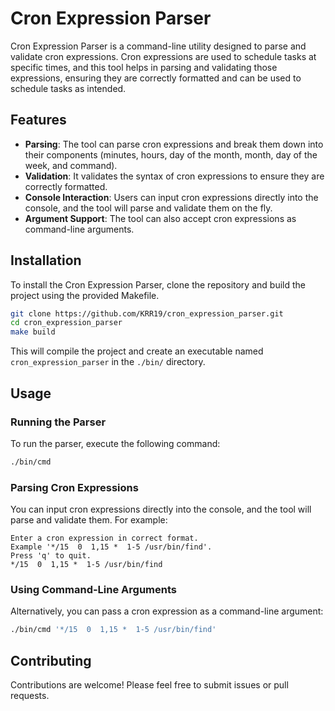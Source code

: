 # Cron Expression Parser

Cron Expression Parser is a command-line utility designed to parse and validate cron expressions. Cron expressions are used to schedule tasks at specific times, and this tool helps in parsing and validating those expressions, ensuring they are correctly formatted and can be used to schedule tasks as intended.

## Features

- **Parsing**: The tool can parse cron expressions and break them down into their components (minutes, hours, day of the month, month, day of the week, and command).
- **Validation**: It validates the syntax of cron expressions to ensure they are correctly formatted.
- **Console Interaction**: Users can input cron expressions directly into the console, and the tool will parse and validate them on the fly.
- **Argument Support**: The tool can also accept cron expressions as command-line arguments.

## Installation

To install the Cron Expression Parser, clone the repository and build the project using the provided Makefile.

```bash
git clone https://github.com/KRR19/cron_expression_parser.git
cd cron_expression_parser
make build
```

This will compile the project and create an executable named `cron_expression_parser` in the `./bin/` directory.

## Usage

### Running the Parser

To run the parser, execute the following command:

```bash
./bin/cmd
```

### Parsing Cron Expressions

You can input cron expressions directly into the console, and the tool will parse and validate them. For example:

```
Enter a cron expression in correct format.
Example '*/15  0  1,15 *  1-5 /usr/bin/find'.
Press 'q' to quit.
*/15  0  1,15 *  1-5 /usr/bin/find
```

### Using Command-Line Arguments

Alternatively, you can pass a cron expression as a command-line argument:

```bash
./bin/cmd '*/15  0  1,15 *  1-5 /usr/bin/find'
```

## Contributing

Contributions are welcome! Please feel free to submit issues or pull requests.